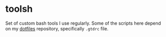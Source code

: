 # toolsh

Set of custom bash tools I use regularly. Some of the scripts here depend on my [dotfiles](https://github.com/vinayprograms/dotfiles) repository, specifically `.gtdrc` file.
